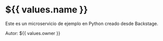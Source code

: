 # ${{ values.name }}

Este es un microservicio de ejemplo en Python creado desde Backstage.

Autor: ${{ values.owner }}
